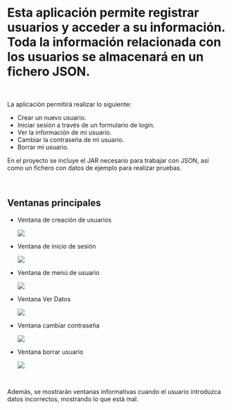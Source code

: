 <h1>Esta aplicación permite registrar usuarios y acceder a su información. Toda la información relacionada con los usuarios se almacenará en un fichero JSON.</h1>
</br>
<p>La aplicación permitirá realizar lo siguiente:</p>
<ul>
    <li>Crear un nuevo usuario.</li>
    <li>Iniciar sesión a través de un formulario de login.</li>
    <li>Ver la información de mi usuario.</li>
    <li>Cambiar la contraseña de mi usuario.</li>
    <li>Borrar mi usuario.</li>
</ul>
<p>En el proyecto se incluye el JAR necesario para trabajar con JSON, así como un fichero con datos de ejemplo para realizar pruebas.</p>
</br>
<h2>Ventanas principales</h2>
<ul>
  <li>
    <p>
 Ventana de creación de usuarios
    </p>
    <img src="https://github.com/JavierJAG/UsuariosJSON/assets/74993072/40df2758-6295-4067-9fd7-3e04271a818c">
  </li>
   <li>
    <p>
 Ventana de inicio de sesión
    </p>
    <img src="https://github.com/JavierJAG/UsuariosJSON/assets/74993072/fb479ed6-1e6f-4ee0-97b1-dc3d977a8bb5">
  </li>
   <li>
    <p>
 Ventana de menú de usuario
    </p>
    <img src="https://github.com/JavierJAG/UsuariosJSON/assets/74993072/3e17a67b-3034-4ee0-9d15-d603de7af921">
  </li>
   <li>
    <p>
 Ventana Ver Datos
    </p>
    <img src="https://github.com/JavierJAG/UsuariosJSON/assets/74993072/97f141ae-e8e5-4b2e-8906-d5228135bc81">
  </li>
   <li>
    <p>
 Ventana cambiar contraseña
    </p>
    <img src="https://github.com/JavierJAG/UsuariosJSON/assets/74993072/42a5eabf-4aae-4760-aaf2-1fbc9e6f9953">
  </li>
   <li>
    <p>
 Ventana borrar usuario
    </p>
    <img src="https://github.com/JavierJAG/UsuariosJSON/assets/74993072/6ab2ac78-f42b-45aa-a28d-3ea8c3e99195">
  </li>
</ul>
</br>
<p>Además, se mostrarán ventanas informativas cuando el usuario introduzca datos incorrectos, mostrando lo que está mal.</p>
